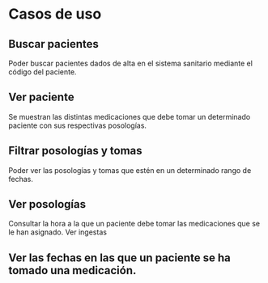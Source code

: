 # Casos de uso

## Buscar pacientes

Poder buscar pacientes dados de alta en el sistema sanitario mediante el
código del paciente.

## Ver paciente

Se muestran las distintas medicaciones que debe tomar un determinado
paciente con sus respectivas posologías.

## Filtrar posologías y tomas

Poder ver las posologías y tomas que estén en un determinado rango de
fechas.

## Ver posologías

Consultar la hora a la que un paciente debe tomar las medicaciones que se
le han asignado.
Ver ingestas

## Ver las fechas en las que un paciente se ha tomado una medicación.
